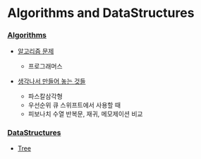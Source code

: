 # Algorithms and DataStructures


### [Algorithms](/Algorithms/Algorithms.md/#algo)
* [알고리즘 문제](/Algorithms/Algorithms.md/#algorithm_problem)
  * 프로그래머스

* [생각나서 만들어 놓는 것들](/Algorithms/Algorithms.md/#my)
  * 파스칼삼각형
  * 우선순위 큐 스위프트에서 사용할 때
  * 피보나치 수열 반복문, 재귀, 메모제이션 비교



### [DataStructures](/DataStructures/DataStructures.md/#ds)
* [Tree](/DataStructures/DataStructures.md/#tree)
